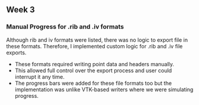 ## Week 3
### Manual Progress for .rib and .iv formats

Although rib and iv formats were listed, there was no logic to export file in these formats. Therefore, I implemented custom logic for .rib and .iv file exports.

- These formats required writing point data and headers manually.
- This allowed full control over the export process and user could interrupt it any time.
- The progress bars were added for these file formats too but the implementation was unlike VTK-based writers where we were simulating progress.
